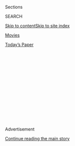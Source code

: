 <div id="app">

<div>

<div>

<div>

<div class="NYTAppHideMasthead css-1q2w90k e1suatyy0">

<div class="section css-ui9rw0 e1suatyy2">

<div class="css-eph4ug er09x8g0">

<div class="css-6n7j50">

</div>

<span class="css-1dv1kvn">Sections</span>

<div class="css-10488qs">

<span class="css-1dv1kvn">SEARCH</span>

</div>

[Skip to content](#site-content)[Skip to site
index](#site-index)

</div>

<div id="masthead-section-label" class="css-1wr3we4 eaxe0e00">

[Movies](https://www.nytimes3xbfgragh.onion/section/movies)

</div>

<div class="css-10698na e1huz5gh0">

</div>

</div>

<div id="masthead-bar-one" class="section hasLinks css-15hmgas e1csuq9d3">

<div class="css-uqyvli e1csuq9d0">

</div>

<div class="css-1uqjmks e1csuq9d1">

</div>

<div class="css-9e9ivx">

[](https://myaccount.nytimes3xbfgragh.onion/auth/login?response_type=cookie&client_id=vi)

</div>

<div class="css-1bvtpon e1csuq9d2">

[Today’s
Paper](https://www.nytimes3xbfgragh.onion/section/todayspaper)

</div>

</div>

</div>

</div>

<div data-aria-hidden="false">

<div id="site-content" data-role="main">

<div>

<div class="css-1aor85t" style="opacity:0.000000001;z-index:-1;visibility:hidden">

<div class="css-1hqnpie">

<div class="css-epjblv">

<span class="css-17xtcya">[Movies](/section/movies)</span><span class="css-x15j1o">|</span><span class="css-fwqvlz">Review:
‘Hidden Figures’ Honors 3 Black Women Who Helped NASA
Soar</span>

</div>

<div class="css-k008qs">

<div class="css-1iwv8en">

<span class="css-18z7m18"></span>

<div>

</div>

</div>

<span class="css-1n6z4y">https://nyti.ms/2hdUycH</span>

<div class="css-1705lsu">

<div class="css-4xjgmj">

<div class="css-4skfbu" data-role="toolbar" data-aria-label="Social Media Share buttons, Save button, and Comments Panel with current comment count" data-testid="share-tools">

  - 
  - 
  - 
  - 
    
    <div class="css-6n7j50">
    
    </div>

  - 

</div>

</div>

</div>

</div>

</div>

</div>

<div id="NYT_TOP_BANNER_REGION" class="css-13pd83m">

</div>

<div id="top-wrapper" class="css-1sy8kpn">

<div id="top-slug" class="css-l9onyx">

Advertisement

</div>

[Continue reading the main
story](#after-top)

<div class="ad top-wrapper" style="text-align:center;height:100%;display:block;min-height:250px">

<div id="top" class="place-ad" data-position="top" data-size-key="top">

</div>

</div>

<div id="after-top">

</div>

</div>

<div id="sponsor-wrapper" class="css-1hyfx7x">

<div id="sponsor-slug" class="css-19vbshk">

Supported by

</div>

[Continue reading the main
story](#after-sponsor)

<div id="sponsor" class="ad sponsor-wrapper" style="text-align:center;height:100%;display:block">

</div>

<div id="after-sponsor">

</div>

</div>

<div class="css-1vkm6nb ehdk2mb0">

# Review: ‘Hidden Figures’ Honors 3 Black Women Who Helped NASA Soar

</div>

<div class="css-79elbk" data-testid="photoviewer-wrapper">

<div class="css-z3e15g" data-testid="photoviewer-wrapper-hidden">

</div>

<div class="css-1a48zt4 ehw59r15" data-testid="photoviewer-children">

![<span class="css-16f3y1r e13ogyst0" data-aria-hidden="true">From left,
Janelle Monáe, Taraji P. Henson and Octavia Spencer in “Hidden
Figures.”</span><span class="css-cnj6d5 e1z0qqy90" itemprop="copyrightHolder"><span class="css-1ly73wi e1tej78p0">Credit...</span><span><span>Hopper
Stone/20th Century Fox Film
Corporation</span></span></span>](https://static01.graylady3jvrrxbe.onion/images/2016/12/23/arts/23COVERMOVIES1/23COVERMOVIES1-articleInline.jpg?quality=75&auto=webp&disable=upscale)

</div>

</div>

<div class="css-170u9t6">

<div class="css-1c4e8vg">

<div class="css-83hgbf">

  - Hidden Figures  
    Directed by <span>Theodore Melfi</span>
    Biography, Drama, History
    PG
    2h 7m

</div>

</div>

</div>

<div class="css-xt80pu e12qa4dv0">

<div class="css-18e8msd">

<div class="css-vp77d3 epjyd6m0">

<div class="css-1baulvz">

By [<span class="css-1baulvz last-byline" itemprop="name">A.O.
Scott</span>](https://www.nytimes3xbfgragh.onion/by/a-o--scott)

</div>

</div>

  - Dec. 22,
    2016

  - 
    
    <div class="css-4xjgmj">
    
    <div class="css-d8bdto" data-role="toolbar" data-aria-label="Social Media Share buttons, Save button, and Comments Panel with current comment count" data-testid="share-tools">
    
      - 
      - 
      - 
      - 
        
        <div class="css-6n7j50">
        
        </div>
    
      - 
    
    </div>
    
    </div>

</div>

</div>

<div class="section meteredContent css-1r7ky0e" name="articleBody" itemprop="articleBody">

<div class="css-1fanzo5 StoryBodyCompanionColumn">

<div class="css-53u6y8">

“Hidden Figures” takes us back to 1961, when racial segregation and
workplace sexism were widely accepted facts of life and the word
“computer” referred to a person, not a machine. Though a gigantic IBM
mainframe does appear in the movie — big enough to fill a room and
probably less powerful than the phone in your pocket — the most
important computers are three African-American women who work at NASA
headquarters in Hampton, Va. Assigned to data entry jobs and denied
recognition or promotion, they would go on to play crucial roles in the
American space program.

Based on [Margot Lee
Shetterly’s](http://margotleeshetterly.com/hidden-figures-nasas-african-american-computers/)
nonfiction book of the same title, the film, directed by Theodore Melfi
(who wrote the script with Allison Schroeder), turns the entwined
careers of Katherine Goble (later Johnson), Mary Jackson and Dorothy
Vaughan into a rousing celebration of merit rewarded and perseverance
repaid. Like many movies about the overcoming of racism, it offers
belated acknowledgment of bravery and talent and an overdue reckoning
with the sins of the past. And like most movies about real-world
breakthroughs, [“Hidden
Figures”](https://www.nytimes3xbfgragh.onion/2016/05/22/movies/taraji-p-henson-octavia-spencer-hidden-figures-rocket-science-and-race.html)
is content to stay within established conventions. The story may be new
to most viewers, but the manner in which it’s told will be familiar to
all but the youngest.

</div>

</div>

![<span class="css-16f3y1r e13ogyst0">The director Theodore Melfi
discusses a sequence from the film featuring Taraji P. Henson, Octavia
Spencer and Janelle
Monáe.</span><span class="css-cch8ym"><span class="css-1dv1kvn">Credit</span><span class="css-cnj6d5 e1z0qqy90" itemprop="copyrightHolder"><span class="css-1ly73wi e1tej78p0">Credit...</span><span>Hopper
Stone/20th Century
Fox</span></span></span>](https://static01.graylady3jvrrxbe.onion/images/2017/01/03/arts/hidden-figures-anatomy-image/08PHARRELL-figures-videoSixteenByNine3000-v2.jpg)

<div class="css-1fanzo5 StoryBodyCompanionColumn">

<div class="css-53u6y8">

This is not necessarily a bad thing. There is something to be said for a
well-told tale with a clear moral and a satisfying emotional payoff. Mr.
Melfi, whose previous film was the heart-tugging, borderline-treacly
Bill Murray vehicle [“St.
Vincent,”](https://www.youtube.com/watch?v=9dP5lJnJHXg) knows how to
push our emotional buttons without too heavy a hand. He trusts his own
skill, the intrinsic interest of the material and — above all — the
talent and dedication of the cast. From one scene to the next, you may
know more or less what is coming, but it is never less than delightful
to watch these actors at work.

</div>

</div>

<div class="css-1fanzo5 StoryBodyCompanionColumn">

<div class="css-53u6y8">

Start with the three principals, whose struggles at NASA take place as
the agency is scrambling to send an astronaut into orbit. Katherine
Goble is the central hidden figure, a mathematical prodigy played with
perfect nerd charisma by Taraji P. Henson. Katherine is plucked from the
computing room and assigned to a team that will calculate the launch
coordinates and trajectory for an Atlas rocket. She receives a cold
welcome — particularly from an engineer named Paul Stafford (Jim
Parsons) — and is not spared the indignities facing a black woman in a
racially segregated, gender-stratified workplace. The only bathroom she
is allowed to use is in a distant building, and she horrifies her new
co-workers when she helps herself to a cup of coffee.

Dorothy (Octavia Spencer) and Mary (Janelle Monáe) also face
discrimination. Dorothy, who is in charge of several dozen computers, is
repeatedly denied promotion to supervisor and treated with condescension
by her immediate boss (Kirsten Dunst). The Polish-born engineer (Olek
Krupa) with whom Mary works is more enlightened, but Mary runs into the
brick wall of Virginia’s Jim Crow laws when she tries to take
graduate-level physics courses.

</div>

</div>

![<span class="css-16f3y1r e13ogyst0">The Times critic A. O. Scott
reviews “Hidden
Figures.”</span><span class="css-cch8ym"><span class="css-1dv1kvn">Credit</span><span class="css-cnj6d5 e1z0qqy90" itemprop="copyrightHolder"><span class="css-1ly73wi e1tej78p0">Credit...</span><span>Hopper
Stone/Twentieth Century Fox Film
Corporation</span></span></span>](https://static01.graylady3jvrrxbe.onion/images/2016/12/23/arts/hidden-movies/hidden-movies-videoSixteenByNineJumbo1600.jpg)

<div class="css-1fanzo5 StoryBodyCompanionColumn">

<div class="css-53u6y8">

“Hidden Figures” effectively conveys the poisonous normalcy of white
supremacy, and the main characters’ determination to pursue their
ambitions in spite of it and to live normal lives in its shadow. The
racism they face does not depend on the viciousness or virtue of
individual white people, and for the most part the white characters are
not treated as heroes for deciding, at long last, to behave decently.
Two of them, however, are singled out for commendation: [John
Glenn](http://www.nytimes3xbfgragh.onion/2016/12/08/us/john-glenn-dies.html),
portrayed by Glen Powell as a natural democrat with no time for racial
hierarchies; and Al Harrison, the head of Katherine’s group, for whom
the success of the mission is more important than color.

Kevin Costner, who plays Al, is an actor almost uniquely capable of
upstaging through understatement. He is also one of the great
gum-chewers in American cinema, a habit that, along with the flattop
haircut and heavy-framed glasses, gives Al an aura of midcentury
no-nonsense masculine competence. He desegregates the NASA bathrooms
with a sledgehammer and stands up for Katherine in quieter but no less
emphatic ways when her qualifications are challenged.

</div>

</div>

<div class="css-1fanzo5 StoryBodyCompanionColumn">

<div class="css-53u6y8">

It’s a bit much, maybe, but Mr. Costner, as usual, does what he can to
give the white men of America a good name. The movie, meanwhile, expands
the schoolbook chronicle of the conquest of space beyond the usual
heroes, restoring some of its idealism and grandeur in the process. It
also embeds that history in daily life, departing from the televised
spectacle of liftoffs and landings and the public drama of the civil
rights movement to spend time with its heroines and their families at
home and in church. The sweetest subplot involves the romance between
Katherine, a widow with three daughters, and a handsome military officer
played by Mahershala Ali.

“Hidden Figures” makes a fascinating and timely companion to
[“Loving,”](https://www.nytimes3xbfgragh.onion/2016/11/04/movies/loving-review-joel-edgerton-ruth-negga.html)
Jeff Nichols’s film about the Virginia couple who challenged their
state’s law against interracial marriage, which was struck down by the
Supreme Court in 1967. The two movies take place in the same state in
the same era, and focus on the quiet dramas that move history forward.
They introduce you to real people you might wish you had known more
about earlier. They can fill you with outrage at the persistence of
injustice and gratitude toward those who had the grit to stand up
against it.

</div>

</div>

</div>

<div>

</div>

<div>

</div>

<div>

</div>

<div>

<div id="bottom-wrapper" class="css-1ede5it">

<div id="bottom-slug" class="css-l9onyx">

Advertisement

</div>

[Continue reading the main
story](#after-bottom)

<div id="bottom" class="ad bottom-wrapper" style="text-align:center;height:100%;display:block;min-height:90px">

</div>

<div id="after-bottom">

</div>

</div>

</div>

</div>

</div>

## Site Index

<div>

</div>

## Site Information Navigation

  - [© <span>2020</span> <span>The New York Times
    Company</span>](https://help.nytimes3xbfgragh.onion/hc/en-us/articles/115014792127-Copyright-notice)

<!-- end list -->

  - [NYTCo](https://www.nytco.com/)
  - [Contact
    Us](https://help.nytimes3xbfgragh.onion/hc/en-us/articles/115015385887-Contact-Us)
  - [Work with us](https://www.nytco.com/careers/)
  - [Advertise](https://nytmediakit.com/)
  - [T Brand Studio](http://www.tbrandstudio.com/)
  - [Your Ad
    Choices](https://www.nytimes3xbfgragh.onion/privacy/cookie-policy#how-do-i-manage-trackers)
  - [Privacy](https://www.nytimes3xbfgragh.onion/privacy)
  - [Terms of
    Service](https://help.nytimes3xbfgragh.onion/hc/en-us/articles/115014893428-Terms-of-service)
  - [Terms of
    Sale](https://help.nytimes3xbfgragh.onion/hc/en-us/articles/115014893968-Terms-of-sale)
  - [Site
    Map](https://spiderbites.nytimes3xbfgragh.onion)
  - [Help](https://help.nytimes3xbfgragh.onion/hc/en-us)
  - [Subscriptions](https://www.nytimes3xbfgragh.onion/subscription?campaignId=37WXW)

</div>

</div>

</div>

</div>
